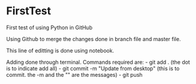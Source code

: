 # FirstTest
First test of using Python in GitHub

Using Github to merge the changes done in branch file and master file.

This line of editting is done using notebook.

Adding done through terminal. Commands required are:
	- git add . (the dot is to indicate add  all)
	- git commit -m "Update from desktop" (this is to commit. the -m and the "" are the messages)
	- git push
